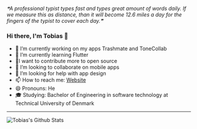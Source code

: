 <!--STARTS_HERE_QUOTE_README-->
<i>❝A professional typist types fast and types great amount of words daily. If we measure this as distance, than it will become 12.6 miles a day for the fingers of the typist to cover each day.❞</i>
<!--ENDS_HERE_QUOTE_README-->

### Hi there, I'm Tobias 👋

- 🔭 I’m currently working on my apps Trashmate and ToneCollab
- 🌱 I’m currently learning Flutter
- 🥅I want to contribute more to open source
- 👯 I’m looking to collaborate on mobile apps
- 🤔 I’m looking for help with app design
- 📫 How to reach me: [Website](http://www.tobiasmaneschijn.com/)
- 😄 Pronouns: He
- 🎓 Studying: Bachelor of Engineering in software technology at Technical University of Denmark  

---

<img align="left" alt="Tobias's Github Stats" src="https://github-readme-stats.vercel.app/api?username=tobiasmaneschijn&show_icons=true&hide_border=true&count_private=true" />
